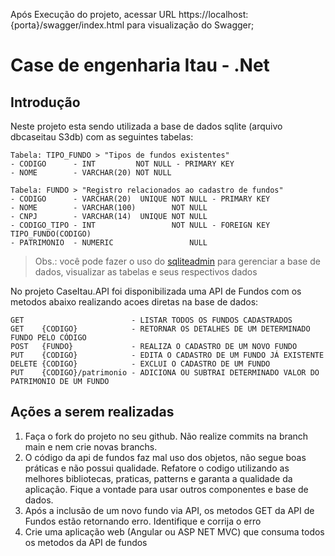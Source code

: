 Após Execução do projeto, acessar URL https://localhost:{porta}/swagger/index.html para visualização do Swagger;


# Case de engenharia Itau - .Net

## Introdução
Neste projeto esta sendo utilizada a base de dados sqlite (arquivo dbcaseitau S3db) com as seguintes tabelas:

    Tabela: TIPO_FUNDO > "Tipos de fundos existentes"
	- CODIGO      - INT         NOT NULL - PRIMARY KEY
	- NOME        - VARCHAR(20) NOT NULL

    Tabela: FUNDO > "Registro relacionados ao cadastro de fundos"
	- CODIGO      - VARCHAR(20)  UNIQUE NOT NULL - PRIMARY KEY
	- NOME        - VARCHAR(100)        NOT NULL
	- CNPJ        - VARCHAR(14)  UNIQUE NOT NULL
	- CODIGO_TIPO - INT                 NOT NULL - FOREIGN KEY TIPO_FUNDO(CODIGO)
	- PATRIMONIO  - NUMERIC                 NULL

> Obs.: você pode fazer o uso do [sqliteadmin] para gerenciar a base de dados, visualizar as tabelas e seus respectivos dados

No projeto CaseItau.API foi disponibilizada uma API de Fundos com os metodos abaixo realizando acoes diretas na base de dados:

	GET                        - LISTAR TODOS OS FUNDOS CADASTRADOS
	GET    {CODIGO}            - RETORNAR OS DETALHES DE UM DETERMINADO FUNDO PELO CÓDIGO
	POST   {FUNDO}             - REALIZA O CADASTRO DE UM NOVO FUNDO
	PUT    {CODIGO}            - EDITA O CADASTRO DE UM FUNDO JÁ EXISTENTE
	DELETE {CODIGO}            - EXCLUI O CADASTRO DE UM FUNDO
	PUT    {CODIGO}/patrimonio - ADICIONA OU SUBTRAI DETERMINADO VALOR DO PATRIMONIO DE UM FUNDO

## Ações a serem realizadas
1. Faça o fork do projeto no seu github. Não realize commits na branch main e nem crie novas branchs.
2. O código da api de fundos faz mal uso dos objetos, não segue boas práticas e não possui qualidade. Refatore o codigo utilizando as melhores bibliotecas, praticas, patterns e garanta a qualidade da aplicação. Fique a vontade para usar outros componentes e base de dados.
2. Após a inclusão de um novo fundo via API, os metodos GET da API de Fundos estão retornando erro. Identifique e corrija o erro
3. Crie uma aplicação web (Angular ou ASP NET MVC) que consuma todos os metodos da API de fundos


[sqliteadmin]: <http://sqliteadmin.orbmu2k.de> 
